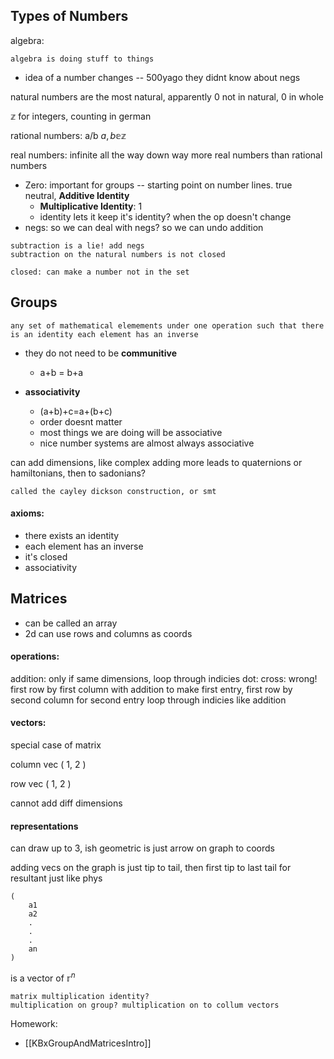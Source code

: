 
## Types of Numbers

algebra: 
```ad-qoute 
algebra is doing stuff to things
```

- idea of a number changes -- 500yago they didnt know about negs

natural numbers are the most natural, apparently
0 not in natural, 0 in whole

 $\mathbb{z}$ for integers, counting in german

rational numbers:  a/b $a,b \mathbb{e} \mathbb{z}$

real numbers: infinite all the way down
way more real numbers than rational numbers

- Zero: important for groups -- starting point on number lines. true neutral, **Additive Identity**
	- **Multiplicative Identity**: 1
	- identity lets it keep it's identity? when the op doesn't change
- negs: so we can deal with negs? so we can undo addition
```ad-tip
subtraction is a lie! add negs
subtraction on the natural numbers is not closed
```

```ad-def
closed: can make a number not in the set
```


## Groups

```ad-def
any set of mathematical elemements under one operation such that there is an identity each element has an inverse
```

- they do not need to be **communitive**
	- a+b = b+a
	
- **associativity**
	- (a+b)+c=a+(b+c)
	- order doesnt matter
	- most things we are doing will be associative
	- nice number systems are almost always associative


can add dimensions, like complex
adding more leads to quaternions or hamiltonians, then to sadonians?
```ad-tip
called the cayley dickson construction, or smt
```

#### axioms: 
- there exists an identity
- each element has an inverse
- it's closed
- associativity


## Matrices

- can be called an array
- 2d can use rows and columns as coords

#### operations:

addition: only if same dimensions, loop through indicies
dot:
cross:
wrong!
first row by first column with addition to make first entry, first row by second column for second entry
loop through indicies like addition


#### vectors:

special case of matrix

column vec
( 
	1,
	2 
)

row vec
( 1, 2 ) 

cannot add diff dimensions

#### representations

can draw up to 3, ish
geometric is just arrow on graph to coords

adding vecs on the graph is just tip to tail, then first tip to last tail for resultant
	just like phys

```none
(
	a1
	a2
	.
	.
	.
	an
)
```

is a vector of  $\mathbb{r}^n$


```ad-question
matrix multiplication identity?
multiplication on group? multiplication on to collum vectors
```


Homework:
- [[KBxGroupAndMatricesIntro]]